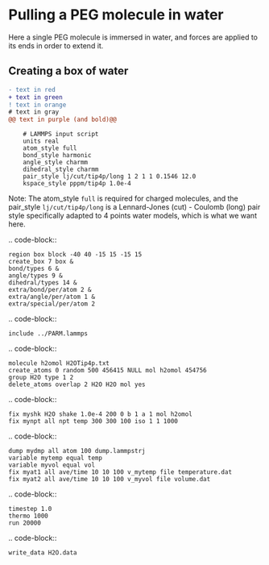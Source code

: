 Pulling a PEG molecule in water
===============================

Here a single PEG molecule is immersed in water, and forces are applied to its 
ends in order to extend it.

Creating a box of water
-----------------------

```diff
- text in red
+ text in green
! text in orange
# text in gray
@@ text in purple (and bold)@@
```
   
```
    # LAMMPS input script
    units real
    atom_style full
    bond_style harmonic
    angle_style charmm
    dihedral_style charmm
    pair_style lj/cut/tip4p/long 1 2 1 1 0.1546 12.0
    kspace_style pppm/tip4p 1.0e-4

```

Note: The atom_style `full` is required for charged molecules, and the pair_style `lj/cut/tip4p/long`
is a Lennard-Jones (cut) - Coulomb (long) pair style specifically adapted to 4 points water models,
which is what we want here. 

.. code-block::

    region box block -40 40 -15 15 -15 15
    create_box 7 box &
    bond/types 6 &
    angle/types 9 &
    dihedral/types 14 &
    extra/bond/per/atom 2 &
    extra/angle/per/atom 1 &
    extra/special/per/atom 2

.. code-block::

    include ../PARM.lammps

.. code-block::

    molecule h2omol H2OTip4p.txt
    create_atoms 0 random 500 456415 NULL mol h2omol 454756
    group H2O type 1 2
    delete_atoms overlap 2 H2O H2O mol yes

.. code-block::

    fix myshk H2O shake 1.0e-4 200 0 b 1 a 1 mol h2omol
    fix mynpt all npt temp 300 300 100 iso 1 1 1000

.. code-block::

    dump mydmp all atom 100 dump.lammpstrj
    variable mytemp equal temp
    variable myvol equal vol
    fix myat1 all ave/time 10 10 100 v_mytemp file temperature.dat
    fix myat2 all ave/time 10 10 100 v_myvol file volume.dat

.. code-block::

    timestep 1.0
    thermo 1000
    run 20000

.. code-block::

    write_data H2O.data
